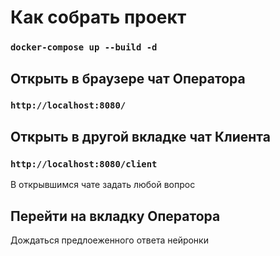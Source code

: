 # Как собрать проект

### `docker-compose up --build -d`

## Открыть в браузере чат Оператора

### `http://localhost:8080/`

## Открыть в другой вкладке чат Клиента

### `http://localhost:8080/client`

В открывшимся чате задать любой вопрос

## Перейти на вкладку Оператора
Дождаться предлоеженного ответа нейронки
